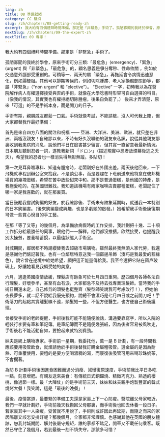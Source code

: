 ```yaml
---
lang: zh
title: 08 準備就緒	
category: CC 緊扣
slug: /zh/chapters/08-getting-ready-zh
excerpt: 我大約有四個禮拜時間準備。那定是「非緊急」手術了。孤陋寡聞的我終於學會，原來手術可分三類。「最危急」(emergency)、「緊急」(urgent) 與「非緊急」。
nextSlug: /zh/chapters/09-the-expert-zh
nextTitle: 09 專家！
---
```


<p class="cn">我大約有四個禮拜時間準備。那定是「非緊急」手術了。
 
<p class="cn">孤陋寡聞的我終於學會，原來手術可分三類:「最危急」(emergency)、「緊急」(urgent) 與「非緊急」。「最危急」的，顧名思義是爭分奪秒、性命攸關 ，例如於交通意外腦部受重創的。可稍等一、兩天的屬「緊急」，再拖延會令病情迅速惡化，例如腸梗阻。其他可以排期等候的，例如切除腫瘤、老人家換髖部關節等，都屬「非緊急」（“non urgent” 和 “elective”）。 “Elective” 一字，初時我以為在醫院解作病人有權選擇接受與否的手術，就像在大學唸書時形容可自由選擇的科目。（像我的情況，其實我也有權拒絕切除腫瘤，後果自負罷了。） 後來才弄清楚，原來「可選」的不是手術本身，而是開刀的日子。
 
<p class="cn">手術有期，親朋戚友都鬆一口氣。手術就像考試，不能請槍，沒人可代我上陣，但大家都替我作最好準備：
 
<p class="cn">首先是來自四方八面的關注和祝福 —— 亞洲、大洋洲、美洲、歐洲，就只差在非洲、兩極沒親友！自確診以來，不時有好久沒聯絡的親友來私訊，說從其他親友那裏收到我患病的消息，說他們平日在臉書甚少留言，但其實一直留意著最新情況。日本朋友聽到忍者一詞，遂教我新詞 「ドロン」（描述現實中忍者放煙幕後逃之夭夭），希望我的忍者也一樣消失得無影無蹤。多貼切！
 
<p class="cn">第一次見耳鼻喉專科、知道有腫瘤時，老闆剛好在外國出差。兩天後他回來，一下飛機就專程到辦公室來找我，不是談公事，而是要趕在下班前送來他特意在彼邦機場買的幾塊蛋糕，希望在苦中放些甜來中和。那不是普通蛋糕，是他國的特產，是我極愛吃的，在英國很難找。我知道該機場有兩家咖啡店賣那種蛋糕，老闆記住了哪一家是我喜歡的，就在那裏買。
 
<p class="cn">當日鼓勵我嘗試鉤編的好友，於我確診後、手術未有跡象延期時，就送我一本特別的日本鉤編書。（後來鉤編變成興趣，也是多虧她的啟發。）她希望我手術後康復期可做一些賞心悅目的手工藝。
 
<p class="cn">在那「等了又等」的幾個月，為準備放病假時的工作安排，我計劃把十幾、二十項工作拆分給最勝任的同事，跟他們一一解釋。他們都沒推搪，欣然接受，也提醒我別太操勞，要養精蓄銳，以最佳狀態入手術室。
 
<p class="cn">封城期間，鄰居都不時請纓替我去超級市場購物。雖然最終我無須人家代勞，我還是感謝他們惦記著我。也有一位鄰居特意送我一個窗邊吊飾（湊巧是我最愛的藍綠色），說它曾在逆境中給她希望，願把這正能量傳給我。我至今還把它貼在窗戶玻璃上，好讓她看見我領受她的美意。
 
<p class="cn">六月，適逢英國疫情放緩，理髮店有跡象可於七月四日重開。歷四個月各師各法自行理髮，好壞參半，甚至有血有淚，大家都急不及待去找專業理髮師。當時我的手術日期還未定，自己修剪的頭髮也挺整齊（髮型師笑說我可考慮改行！），但她怕夜長夢多，就二話不說給我優先預約，說總不會湊巧是七月四日或之前開刀吧！手術落刀的起點其實離髮線不遠，頭髮短一些，不但方便醫生，也方便自己術後護理。
 
<p class="cn">曾接受手術的老師提醒，手術後我可能不能隨便說話，溝通要靠寫字，所以入院的輕裝行李要有筆和筆記簿。是筆記簿而不是隨便幾張紙，因為後者容易被風吹走，手術後若不能活動自如，要撿起來就特別費勁。
 
<p class="cn">妹夫是網上購物專家。手術前一星期，我委托他，萬一是 B 計劃，有一段時間我應該要用吸管飲食，就煩請他於手術後替我訂購金屬粗吸管。選金屬的是因為耐熱、可重覆使用，要粗的是要方便喝濃稠的湯，而康復後吸管可用來喝珍珠奶茶，不會擱著。
 
<p class="cn">為防 B 計劃手術後因進食困難而過分消瘦、減慢復原速度，手術前我比平日多吃一點，刻意增肥。有親友送來美食：有傳統日式銅鑼燒、精緻巧克力、熟透的櫻桃，像過節一樣。最「大陣仗」的是手術前三天，妹妹和妹夫親手炮製豐富的韓式燒烤大餐！我笑說，這是「最後的晚餐」！
 
<p class="cn">最後，疫情當道，最要緊的準備工夫還是家裏上下一心防疫。醫院離父母家較近，我們一早就計劃好，手術前幾天我搬回父母那裏，而手術後也回去休養一段日子。若家裏其中一人染疫，受苦就不用說了，手術則或許因此再延期，而隨之而來的家居隔離又該怎安排好呢？那幾個月，全家都非常謹慎。也感謝其他在英國的朋友體諒，恕我封城期間、解封後嚴守規矩，誰的家都不踏足，開車又不載任何乘客。既然已守住了幾個月，若到最後一刻不慎失守，那該多可惜？
